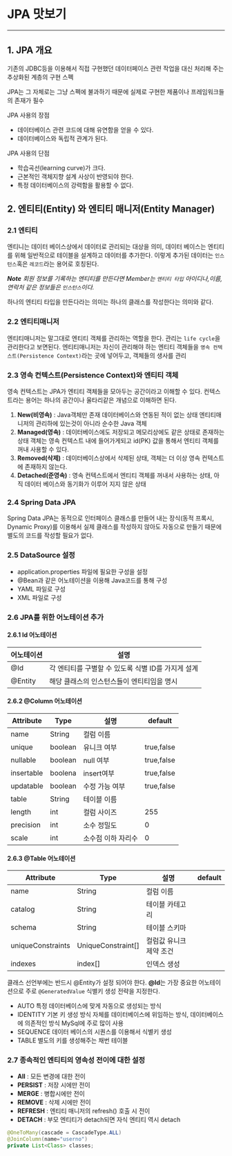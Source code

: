 # JPA 맛보기 
---

## 1. JPA 개요 
기존의 JDBC등을 이용해서 직접 구현했던 데이터페이스 관련 작업을 대신 처리해 주는 추상화된 계층의 구현 스펙 

JPA는 그 자체로는 그냥 스펙에 불과하기 때문에 실제로 구현한 제품이나 프레임워크들의 존재가 필수 

JPA 사용의 장점 
- 데이터베이스 관련 코드에 대해 유연함을 얻을 수 있다. 
- 데이터베이스와 독립적 관계가 된다.

JPA 사용의 단점 
- 학습곡선(learning curve)가 크다. 
- 근본적인 객체지향 설계 사상이 반영되야 한다. 
- 특정 데이터베이스의 강력함을 활용할 수 없다.

## 2. 엔티티(Entity) 와 엔티티 매니저(Entity Manager)
### 2.1 엔티티
엔티니는 데이터 베이스상에서 데이터로 관리되는 대상을 의미, 데이터 베이스는 엔티티를 위해 일반적으로 테이블을 설계하고 데이터를 추가한다. 
이렇게 추가된 데이터는 `인스턴스`혹은 `레코드`라는 용어로 호칭된다. 

***Note** 회원 정보를 기록하는 엔티티를 만든다면 Member는 `엔티티 타입` 
아이디나,이름,연락처 같은 정보들은 `인스턴스`이다.*

하나의 엔티티 타입을 만든다라는 의미는 하나의 클래스를 작성한다는 의미와 같다. 

### 2.2 엔티티매니저
엔티티매니저는 말그대로 엔티티 객체를 관리하는 역할을 한다. 관리는 `life cycle`을 관리한다고 보면된다. 엔티티매니저는 자신이 관리해야 하는 엔티티 객체들을 `영속 컨텍스트(Persistence Context)`라는 곳에 넣어두고, 객체들의 생사를 관리 

### 2.3 영속 컨텍스트(Persistence Context)와 엔티티 객체 
영속 컨텍스트는 JPA가 엔티티 객체들을 모아두는 공간이라고 이해할 수 있다. 컨텍스트라는 용어는 하나의 공간이나 울타리같은 개념으로 이해하면 된다. 

1. **New(비영속)** : Java객체만 존재 데이터베이스와 연동된 적이 없는 상태 엔티티매니저의 관리하에 있는것이 아니라 순수한 Java 객체 
2. **Managed(영속)** : 데이터베이스에도 저장되고 메모리상에도 같은 상태로 존재하는 상태 객체는 영속 컨텍스트 내에 들어가게되고 id(PK) 값을 통해서 엔티티 객체를 꺼내 사용할 수 있다. 
3. **Removed(삭제)** : 데이터베이스상에서 삭제된 상태, 객체는 더 이상 영속 컨텍스트에 존재하지 않는다. 
4. **Detached(준영속)** : 영속 컨텍스트에서 엔티티 객체를 꺼내서 사용하는 상태, 아직 데이터 베이스와 동기화가 이루어 지지 않은 상태 


### 2.4 Spring Data JPA
Spring Data JPA는 동적으로 인터페이스 클래스를 만들어 내는 장식(동적 프록시, Dynamic Proxy)를 이용해서 실제 클래스를 작성하지 않아도 자동으로 만들기 때문에 별도의 코드를 작성할 필요가 없다. 

### 2.5 DataSource 설정 
- application.properties 파일에 필요한 구성을 설정 
- @Bean과 같은 어노테이션을 이용해 Java코드를 통해 구성 
- YAML 파일로 구성  
- XML 파일로 구성

### 2.6 JPA를 위한 어노테이션 추가 

#### 2.6.1 Id 어노테이션
어노테이션 | 설명 
-------- | --------
@Id|각 엔티티를 구별할 수 있도록 식별 ID를 가지게 설계
@Entity | 해당 클래스의 인스턴스들이 엔티티임을 명시 

#### 2.6.2 @Column 어노테이션 
Attribute | Type | 설명 | default
-------- | ------| --- | ---
name |String|컬럼 이름|
unique |boolean|유니크 여부|true,false
nullable|boolean|null 여부|true,false
insertable|boolena|insert여부|true,false
updatable|boolean|수정 가능 여부|true,false
table|String|테이블 이름|
length|int|컬럼 사이즈|255
precision|int|소수 정밀도| 0
scale|int|소수점 이하 자리수 |0

#### 2.6.3 @Table 어노테이션 
Attribute | Type | 설명 | default
-------- | ------| --- | ---
name |String|컬럼 이름|
catalog|String|테이블 카테고리
schema|String|테이블 스키마
uniqueConstraints|UniqueConstraint[]|컬럼값 유니크 제약 조건 
indexes|index[]|인덱스 생성

클래스 선언부에는 반드시 @Entity가 설정 되어야 한다. 
**@Id**는 가장 중요한 어노테이션으로 주로 `@GeneratedValue` 식별키 생성 전략을 지정한다. 
- AUTO 특정 데이터베이스에 맞게 자동으로 생성되는 방식 
- IDENTITY 기본 키 생성 방식 자체를 데이터베이스에 위임하는 방식, 데이터베이스에 의존적인 방식 MySql에 주로 많이 사용
- SEQUENCE 데이터 베이스의 시퀀스를 이용해서 식별키 생성 
- TABLE 별도의 키를 생성해주는 채번 테이블 

### 2.7 종속적인 엔티티의 영속성 전이에 대한 설정 
- **All**    : 모든 변경에 대한 전이 
- **PERSIST** :  저장 시에만 전이
- **MERGE** :  병합시에만 전이
- **REMOVE**  :  삭제 시에만 전이 
- **REFRESH** : 엔티티 매니저의 refresh() 호출 시 전이
- **DETACH**  :  부모 엔티티가 detach되면 자식 엔티티 역시 detach
```java
@OneToMany(cascade = CascadeType.ALL)
@JoinColumn(name="userno")
private List<Class> classes;
```
